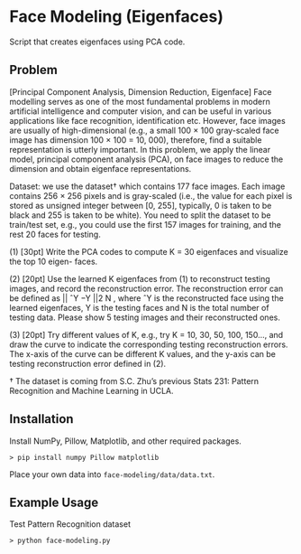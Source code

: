 # Face Modeling (Eigenfaces)

Script that creates eigenfaces using PCA code.

## Problem

[Principal Component Analysis, Dimension Reduction, Eigenface]
Face modelling serves as one of the most fundamental problems in modern artificial intelligence and
computer vision, and can be useful in various applications like face recognition, identification etc.
However, face images are usually of high-dimensional (e.g., a small 100 × 100 gray-scaled face image
has dimension 100 × 100 = 10, 000), therefore, find a suitable representation is utterly important.
In this problem, we apply the linear model, principal component analysis (PCA), on face images
to reduce the dimension and obtain eigenface representations.

Dataset: we use the dataset† which contains 177 face images. Each image contains 256 × 256
pixels and is gray-scaled (i.e., the value for each pixel is stored as unsigned integer between [0, 255],
typically, 0 is taken to be black and 255 is taken to be white). You need to split the dataset to be
train/test set, e.g., you could use the first 157 images for training, and the rest 20 faces for testing.

(1) [30pt] Write the PCA codes to compute K = 30 eigenfaces and visualize the top 10 eigen-
faces.

(2) [20pt] Use the learned K eigenfaces from (1) to reconstruct testing images, and record
the reconstruction error. The reconstruction error can be defined as || ˆY −Y ||2
N , where ˆY is the
reconstructed face using the learned eigenfaces, Y is the testing faces and N is the total number of
testing data. Please show 5 testing images and their reconstructed ones.

(3) [20pt] Try different values of K, e.g., try K = 10, 30, 50, 100, 150..., and draw the curve to
indicate the corresponding testing reconstruction errors. The x-axis of the curve can be different
K values, and the y-axis can be testing reconstruction error defined in (2).

† The dataset is coming from S.C. Zhu’s previous Stats 231: Pattern Recognition and
Machine Learning in UCLA.

## Installation

Install NumPy, Pillow, Matplotlib, and other required packages.
```
> pip install numpy Pillow matplotlib
```
Place your own data into `face-modeling/data/data.txt`.

## Example Usage

Test Pattern Recognition dataset
```
> python face-modeling.py
```

